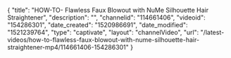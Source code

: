 {
    "title": "HOW-TO- Flawless Faux Blowout with NuMe Silhouette Hair Straightener",
    "description": "",
    "channelid": "114661406",
    "videoid": "154286301",
    "date_created": "1520986691",
    "date_modified": "1521239764",
    "type": "captivate",
    "layout": "channelVideo",
    "url": "\/latest-videos\/how-to-flawless-faux-blowout-with-nume-silhouette-hair-straightener-mp4\/114661406-154286301"
}